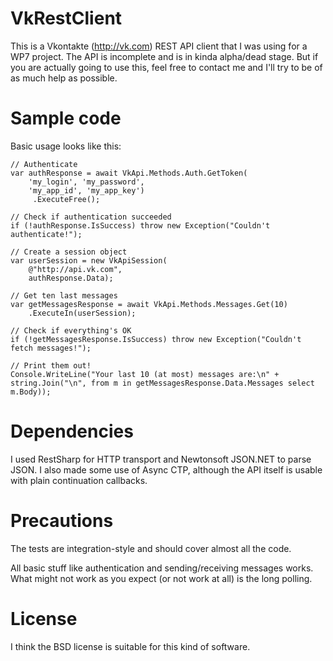 VkRestClient
============

This is a Vkontakte (http://vk.com) REST API client that I was using for a WP7 project. The API is incomplete and is in kinda alpha/dead stage. But if you are actually going to use this, feel free to contact me and I'll try to be of as much help as possible.

Sample code
===========

Basic usage looks like this:
```
// Authenticate
var authResponse = await VkApi.Methods.Auth.GetToken(
    'my_login', 'my_password',
    'my_app_id', 'my_app_key')
     .ExecuteFree();

// Check if authentication succeeded
if (!authResponse.IsSuccess) throw new Exception("Couldn't authenticate!");

// Create a session object
var userSession = new VkApiSession(
    @"http://api.vk.com",
    authResponse.Data);

// Get ten last messages
var getMessagesResponse = await VkApi.Methods.Messages.Get(10)
    .ExecuteIn(userSession);

// Check if everything's OK
if (!getMessagesResponse.IsSuccess) throw new Exception("Couldn't fetch messages!");

// Print them out!
Console.WriteLine("Your last 10 (at most) messages are:\n" + string.Join("\n", from m in getMessagesResponse.Data.Messages select m.Body));
```

Dependencies
============

I used RestSharp for HTTP transport and Newtonsoft JSON.NET to parse JSON. I also made some use of Async CTP, although the API itself is usable with plain continuation callbacks.

Precautions
===========

The tests are integration-style and should cover almost all the code.

All basic stuff like authentication and sending/receiving messages works. What might not work as you expect (or not work at all) is the long polling.

License
=======

I think the BSD license is suitable for this kind of software.